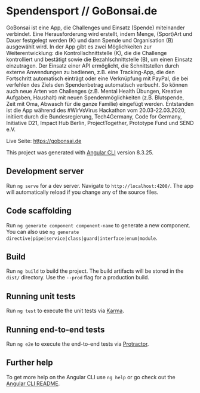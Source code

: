 # Spendensport // GoBonsai.de

GoBonsai ist eine App, die Challenges und Einsatz (Spende) miteinander verbindet.
Eine Herausforderung wird erstellt, indem Menge, (Sport)Art und Dauer festgelegt werden (K) und dann Spende und Organisation (B) ausgewählt wird.
In der App gibt es zwei Möglichkeiten zur Weiterentwicklung:
die Kontrollschnittstelle (K), die die Challenge kontrolliert und bestätigt sowie die Bezahlschnittstelle (B), um einen Einsatz einzutragen. Der Einsatz einer API ermöglicht, die Schnittstellen durch externe Anwendungen zu bedienen, z.B. eine Tracking-App, die den Fortschritt automatisch einträgt oder eine Verknüpfung mit PayPal, die bei verfehlen des Ziels den Spendenbetrag automatisch verbucht.
So können auch neue Arten von Challenges (z.B. Mental Health Übungen, Kreative Aufgaben, Haushalt) mit neuen Spendenmöglichkeiten (z.B. Blutspende, Zeit mit Oma, Abwasch für die ganze Familie) eingefügt werden.
Entstanden ist die App während des #WirVsVirus Hackathon vom 20.03-22.03.2020, initiiert durch die Bundesregierung, Tech4Germany, Code for Germany, Initiative D21, Impact Hub Berlin, ProjectTogether, Prototype Fund und SEND e.V. 

Live Seite: https://gobonsai.de


This project was generated with [Angular CLI](https://github.com/angular/angular-cli) version 8.3.25.

## Development server

Run `ng serve` for a dev server. Navigate to `http://localhost:4200/`. The app will automatically reload if you change any of the source files.

## Code scaffolding

Run `ng generate component component-name` to generate a new component. You can also use `ng generate directive|pipe|service|class|guard|interface|enum|module`.

## Build

Run `ng build` to build the project. The build artifacts will be stored in the `dist/` directory. Use the `--prod` flag for a production build.

## Running unit tests

Run `ng test` to execute the unit tests via [Karma](https://karma-runner.github.io).

## Running end-to-end tests

Run `ng e2e` to execute the end-to-end tests via [Protractor](http://www.protractortest.org/).

## Further help

To get more help on the Angular CLI use `ng help` or go check out the [Angular CLI README](https://github.com/angular/angular-cli/blob/master/README.md).
